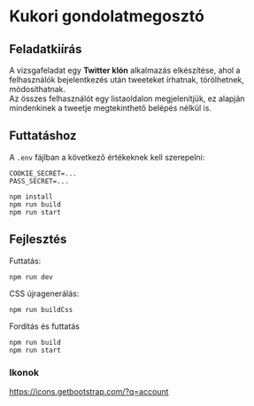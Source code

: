 # Kukori gondolatmegosztó

## Feladatkiírás

A vizsgafeladat egy **Twitter klón** alkalmazás elkészítése, ahol a felhasználók bejelentkezés után tweeteket írhatnak, törölhetnek, módosíthatnak.  
Az összes felhasználót egy listaoldalon megjelenítjük, ez alapján mindenkinek a tweetje megtekinthető belépés nélkül is.

## Futtatáshoz

A `.env` fájlban a következő értékeknek kell szerepelni:

```
COOKIE_SECRET=...
PASS_SECRET=...
```

```
npm install
npm run build
npm run start
```

## Fejlesztés

Futtatás:

```
npm run dev
```

CSS újragenerálás:

```
npm run buildCss
```

Fordítás és futtatás

```
npm run build
npm run start
```

### Ikonok

https://icons.getbootstrap.com/?q=account